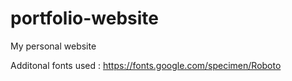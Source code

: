 # portfolio-website
My personal website

Additonal fonts used : https://fonts.google.com/specimen/Roboto
